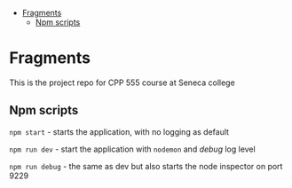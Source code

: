 <!-- vim-markdown-toc GFM -->

* [Fragments](#fragments)
   * [Npm scripts](#npm-scripts)

<!-- vim-markdown-toc -->

# Fragments

This is the project repo for CPP 555 course at Seneca college

## Npm scripts

`npm start` - starts the application, with no logging as default

`npm run dev` - start the application with `nodemon` and *debug* log level

`npm run debug` - the same as dev but also starts the node inspector on port
9229

